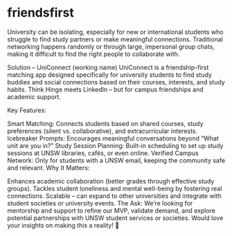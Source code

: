 # friendsfirst

University can be isolating, especially for new or international students who struggle to find study partners or make meaningful connections. Traditional networking happens randomly or through large, impersonal group chats, making it difficult to find the right people to collaborate with.

Solution – UniConnect (working name)
UniConnect is a friendship-first matching app designed specifically for university students to find study buddies and social connections based on their courses, interests, and study habits. Think Hinge meets LinkedIn – but for campus friendships and academic support.

Key Features:

Smart Matching: Connects students based on shared courses, study preferences (silent vs. collaborative), and extracurricular interests.
Icebreaker Prompts: Encourages meaningful conversations beyond “What unit are you in?”
Study Session Planning: Built-in scheduling to set up study sessions at UNSW libraries, cafés, or even online.
Verified Campus Network: Only for students with a UNSW email, keeping the community safe and relevant.
Why It Matters:

Enhances academic collaboration (better grades through effective study groups).
Tackles student loneliness and mental well-being by fostering real connections.
Scalable – can expand to other universities and integrate with student societies or university events.
The Ask:
We’re looking for mentorship and support to refine our MVP, validate demand, and explore potential partnerships with UNSW student services or societies. Would love your insights on making this a reality! 🚀